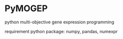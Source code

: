 PyMOGEP
=======

python multi-objective gene expression programming

requirement python package: numpy, pandas, numexpr
